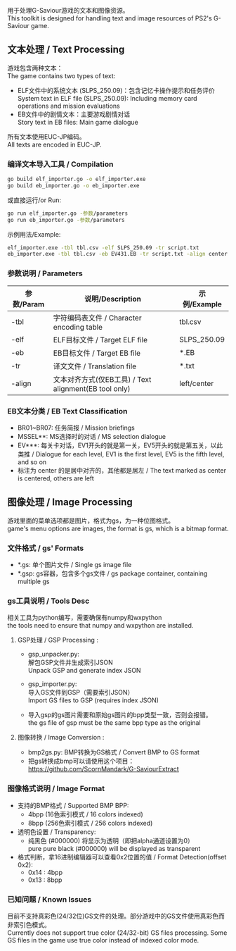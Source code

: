 

用于处理G-Saviour游戏的文本和图像资源。<br>
This toolkit is designed for handling text and image resources of PS2's G-Saviour game.

## 文本处理 / Text Processing

游戏包含两种文本：<br>
The game contains two types of text:
- ELF文件中的系统文本 (SLPS_250.09)：包含记忆卡操作提示和任务评价<br>
  System text in ELF file (SLPS_250.09): Including memory card operations and mission evaluations
- EB文件中的剧情文本：主要游戏剧情对话<br>
  Story text in EB files: Main game dialogue

所有文本使用EUC-JP编码。<br>
All texts are encoded in EUC-JP.

### 编译文本导入工具 / Compilation

```bash
go build elf_importer.go -o elf_importer.exe
go build eb_importer.go -o eb_importer.exe
```
或直接运行/or Run:
```bash
go run elf_importer.go -参数/parameters
go run eb_importer.go -参数/parameters
```
示例用法/Example:
```bash
elf_importer.exe -tbl tbl.csv -elf SLPS_250.09 -tr script.txt
eb_importer.exe -tbl tbl.csv -eb EV431.EB -tr script.txt -align center
```
### 参数说明 / Parameters
| 参数/Param | 说明/Description | 示例/Example |
|------------|-----------------|--------------|
| -tbl       | 字符编码表文件 / Character encoding table | tbl.csv |
| -elf       | ELF目标文件 / Target ELF file | SLPS_250.09 |
| -eb        | EB目标文件 / Target EB file | *.EB |
| -tr        | 译文文件 / Translation file | *.txt |
| -align     | 文本对齐方式(仅EB工具) / Text alignment(EB tool only) | left/center |

### EB文本分类 / EB Text Classification
- BR01~BR07: 任务简报 / Mission briefings
- MSSEL**: MS选择时的对话 / MS selection dialogue
- EV***: 每关卡对话，EV1开头的就是第一关，EV5开头的就是第五关，以此类推 / Dialogue for each level, EV1 is the first level, EV5 is the fifth level, and so on
- 标注为 center 的是居中对齐的，其他都是居左 / The text marked as center is centered, others are left

## 图像处理 / Image Processing
游戏里面的菜单选项都是图片，格式为gs，为一种位图格式。 <br>game's menu options are images, the format is gs, which is a bitmap format.

### 文件格式 / gs' Formats
- *.gs: 单个图片文件 / Single gs image file
- *.gsp: gs容器，包含多个gs文件 / gs package container, containing multiple gs 

### gs工具说明 / Tools Desc
相关工具为python编写，需要确保有numpy和wxpython<br>
the tools need to ensure that numpy and wxpython are installed.

1. GSP处理 / GSP Processing :
   - gsp_unpacker.py:<br>
    解包GSP文件并生成索引JSON<br>
      Unpack GSP and generate index JSON
   - gsp_importer.py: <br>导入GS文件到GSP（需要索引JSON）<br>
      Import GS files to GSP (requires index JSON)

   - 导入gsp的gs图片需要和原始gs图片的bpp类型一致，否则会报错。<br>
the gs file of gsp must be the same bpp type as the original


2. 图像转换 / Image Conversion :
   - bmp2gs.py: BMP转换为GS格式 / Convert BMP to GS format
   - 把gs转换成bmp可以请使用这个项目：https://github.com/ScornMandark/G-SaviourExtract

### 图像格式说明 / Image Format 
- 支持的BMP格式 / Supported BMP BPP:
  - 4bpp (16色索引模式 / 16 colors indexed)
  - 8bpp (256色索引模式 / 256 colors indexed)
- 透明色设置 / Transparency:
  - 纯黑色 (#000000) 将显示为透明（即把alpha通道设置为0） <br>pure pure black (#000000) will be displayed as transparent
- 格式判断，拿16进制编辑器可以查看0x2位置的值 / Format Detection(offset 0x2):
  - 0x14 : 4bpp
  - 0x13 : 8bpp


### 已知问题 / Known Issues
目前不支持真彩色(24/32位)GS文件的处理。部分游戏中的GS文件使用真彩色而非索引色模式。<br>
Currently does not support true color (24/32-bit) GS files processing. Some GS files in the game use true color instead of indexed color mode.
